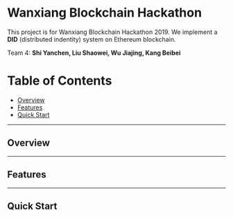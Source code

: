 # Wanxiang Blockchain Hackathon
 
This project is for Wanxiang Blockchain Hackathon 2019. We implement a **DID** (distributed indentity) system on Ethereum blockchain.

Team 4: **Shi Yanchen, Liu Shaowei, Wu Jiajing, Kang Beibei**

# Table of Contents
- [Overview](#overview)
- [Features](#features)
- [Quick Start](#quick-start)

---
## Overview

---
## Features

---
## Quick Start
